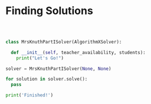 # Finding Solutions

```python runnable



class MrsKnuthPartISolver(AlgorithmXSolver):

  def __init__(self, teacher_availability, students):
    print("Let's Go!")

solver = MrsKnuthPartISolver(None, None)

for solution in solver.solve():
  pass

print('Finished!')
```
